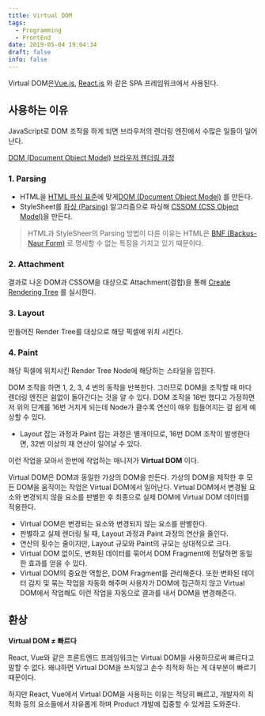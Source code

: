 ```yaml
---
title: Virtual DOM
tags:
  - Programming
  - FrontEnd
date: 2019-05-04 19:04:34
draft: false
info: false
---
```


Virtual DOM은[Vue.js](https://www.notion.so/a0a34ea8-52ad-44f8-b109-8ae1fb33bda1), [React.js](https://www.notion.so/a4b13e25-b67a-40af-87d3-c084a29c895c) 와 같은 SPA 프레임워크에서 사용된다. 

## 사용하는 이유



JavaScript로 DOM 조작을 하게 되면 브라우저의 렌더링 엔진에서 수많은 일들이 일어난다.

[DOM (Document Object Model)](https://www.notion.so/05b2fa44-e433-4bb2-9fc3-cd59110f6ddb) [브라우저 렌더링 과정](https://www.notion.so/f83ac03f-8261-4f78-82a2-7d415fb9eda2) 

### 1. Parsing

- HTML을 [HTML 파싱 표준](https://html.spec.whatwg.org/multipage/parsing.html)에 맞게[DOM (Document Object Model)](https://www.notion.so/05b2fa44-e433-4bb2-9fc3-cd59110f6ddb) 를 만든다.
- StyleSheet를 [파싱 (Parsing)](https://www.notion.so/d21964c0-2af1-4b48-9719-94872efa722b) 알고리즘으로 파싱해 [CSSOM (CSS Object Model)](https://www.notion.so/66bd0de6-0972-4fd9-a82f-f557c172ea1b)을 만든다.

> HTML과 StyleSheer의 Parsing 방법이 다른 이유는 HTML은 [BNF (Backus-Naur Form)](https://www.notion.so/97878963-961a-4ae6-b6d4-40849fb33020) 로 명세할 수 없는 특징을 가지고 있기 때문이다.

### 2. Attachment

결과로 나온 DOM과 CSSOM을 대상으로 Attachment(결합)을 통해 [Create Rendering Tree](https://www.notion.so/0ee913e6-9ebe-44c5-821f-f43d1869fa59) 를 실시한다. 

### 3. Layout

만들어진 Render Tree를 대상으로 해당 픽셀에 위치 시킨다.

### 4. Paint

해당 픽셀에 위치시킨 Render Tree Node에 해당하는 스타일을 입힌다.



DOM 조작을 하면 1, 2, 3, 4 번의 동작을 반복한다. 그러므로 DOM을 조작할 때 마다 렌더링 엔진은 쉼없이 돌아간다는 것을 알 수 있다. DOM 조작을 16번 했다고 가정하면 저 위의 단계를 16번 거치게 되는데 Node가 클수록 연산이 매우 힘들어지는 걸 쉽게 예상할 수 있다.

- Layout 잡는 과정과 Paint 잡는 과정은 별개이므로, 16번 DOM 조작이 발생한다면, 32번 이상의 재 연산이 일어날 수 있다.

이런 작업을 모아서 한번에 작업하는 매니저가 **Virtual DOM** 이다.

Virtual DOM은 DOM과 동일한 가상의 DOM을 만든다. 가상의 DOM을 제작한 후 모든 DOM을 움직이는 작업은 Virtual DOM에서 일어난다. Virtual DOM에서 변경될 요소와 변경되지 않을 요소를 판별한 후 최종으로 실제 DOM에 Virtual DOM 데이터를 적용한다.

- Virtual DOM은 변경되는 요소와 변경되지 않는 요소를 판별한다.
- 판별하고 실제 렌더링 될 때, Layout 과정과 Paint 과정의 연산을 줄인다.
- 연산의 횟수는 줄이지만, Layout 규모와 Paint의 규모는 상대적으로 크다.
- Virtual DOM 없이도, 변화된 데이터를 묶어서 DOM Fragment에 전달하면 동일한 효과를 얻을 수 있다.
- Virtual DOM의 중요한 역할은, DOM Fragment를 관리해준다. 또한 변화된 데이터 감지 및 묶는 작업을 자동화 해주며 사용자가 DOM에 접근하지 않고 Virtual DOM에서 작업해도 이런 작업을 자동으로 결과를 내서 DOM을 변경해준다.

## 환상



**Virtual DOM ≠ 빠르다**

React, Vue와 같은 프론트엔드 프레임워크는 Virtual DOM을 사용하므로써 빠르다고 말할 수 없다. 왜냐하면 Virtual DOM을 쓰지않고 손수 최적화 하는 게 대부분이 빠르기 때문이다.

하지만 React, Vue에서 Virtual DOM을 사용하는 이유는 적당히 빠르고, 개발자의 최적화 등의 요소들에서 자유롭게 하며 Product 개발에 집중할 수 있게끔 도와준다.